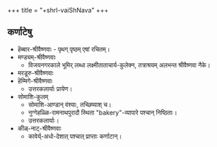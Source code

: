 +++
title = "+shrI-vaiShNava"
+++

## कर्णाटेषु

- हॆब्बार-श्रीवैष्णवाः - पृथग् पृष्ठम् एषां रचितम्। 
- मण्ड्यम्-श्रीवैष्णवाः
  - विजयनगरकाले भूमिर् लब्धा लक्ष्मीताताचार्य-कुलेक्न, तत्राश्रयम् अलभन्त श्रीवैष्णवा नैके।
- मरडूरु-श्रीवैष्णवाः
- हॆम्मिगे-श्रीवैष्णवाः
  - उत्तरकलार्याः प्रायेण।
- सोमाशि-कुलम्
  - सोमाशि-आण्डान् वंश्याः, तच्छिष्याश् च। 
  - नुग्गेहळ्ळि-रामनाथपुरादौ स्थिता "bakery"-व्यापारे पश्चान् निष्ठिताः। 
  - उत्तरकलार्याः। 
- कीळ्-नाट्-श्रीवैष्णवाः
  - कावेर्य्-अधो-देशात् पश्चात् प्राप्ताः कर्णाटान्। 
  